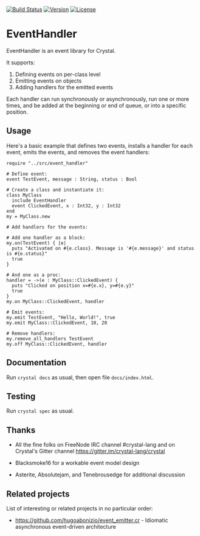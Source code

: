 [![Build Status](https://travis-ci.com/crystallabs/event_handler.svg?branch=master)](https://travis-ci.com/crystallabs/event_handler)
[![Version](https://img.shields.io/github/tag/crystallabs/event_handler.svg?maxAge=360)](https://github.com/crystallabs/event_handler/releases/latest)
[![License](https://img.shields.io/github/license/crystallabs/event_handler.svg)](https://github.com/crystallabs/event_handler/blob/master/LICENSE)

# EventHandler

EventHandler is an event library for Crystal.

It supports:

1. Defining events on per-class level
1. Emitting events on objects
1. Adding handlers for the emitted events

Each handler can run synchronously or asynchronously, run one or more times,
and be added at the beginning or end of queue, or into a specific position.

## Usage

Here's a basic example that defines two events, installs a handler for each event, emits the events, and removes the event handlers:

```crystal
require "../src/event_handler"

# Define event:
event TestEvent, message : String, status : Bool

# Create a class and instantiate it:
class MyClass
  include EventHandler
  event ClickedEvent, x : Int32, y : Int32
end
my = MyClass.new

# Add handlers for the events:

# Add one handler as a block:
my.on(TestEvent) { |e|
  puts "Activated on #{e.class}. Message is '#{e.message}' and status is #{e.status}"
  true
}

# And one as a proc:
handler = ->(e : MyClass::ClickedEvent) {
  puts "Clicked on position x=#{e.x}, y=#{e.y}"
  true
}
my.on MyClass::ClickedEvent, handler

# Emit events:
my.emit TestEvent, "Hello, World!", true
my.emit MyClass::ClickedEvent, 10, 20

# Remove handlers:
my.remove_all_handlers TestEvent
my.off MyClass::ClickedEvent, handler
```

## Documentation

Run `crystal docs` as usual, then open file `docs/index.html`.

## Testing

Run `crystal spec` as usual.

## Thanks

* All the fine folks on FreeNode IRC channel #crystal-lang and on Crystal's Gitter channel https://gitter.im/crystal-lang/crystal

* Blacksmoke16 for a workable event model design

* Asterite, Absolutejam, and Tenebrousedge for additional discussion

## Related projects

List of interesting or related projects in no particular order:

- https://github.com/hugoabonizio/event_emitter.cr - Idiomatic asynchronous event-driven architecture
